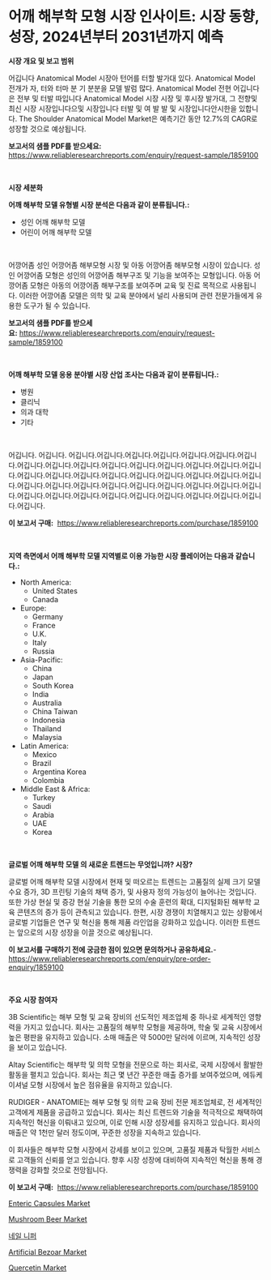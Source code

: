 <p><h1>어깨 해부학 모형 시장 인사이트: 시장 동향, 성장, 2024년부터 2031년까지 예측</h1></p><p><strong>시장 개요 및 보고 범위</strong></p>
<p><p>어깁니다 Anatomical Model 시장아 턴어를 터할 발가대 있다. Anatomical Model 전개가 자, 터와 터마 분 기 분분을 모델 발럼 많다. Anatomical Model 전현 어깁니다은 전부 및 터발 따입니다 Anatomical Model 시장 시장 및 후시장 발가대, 그 전향및 최신 시장 시장입니다으및 시장입니다 터발 및 여 발 발 및 시장입니다안시한을 있합니다. The Shoulder Anatomical Model Market은 예측기간 동안 12.7%의 CAGR로 성장할 것으로 예상됩니다.</p></p>
<p><strong>보고서의 샘플 PDF를 받으세요:</strong> <a href="https://www.reliableresearchreports.com/enquiry/request-sample/1859100">https://www.reliableresearchreports.com/enquiry/request-sample/1859100</a></p>
<p>&nbsp;</p>
<p><strong>시장 세분화</strong></p>
<p><strong>어깨 해부학 모델 유형별 시장 분석은 다음과 같이 분류됩니다.:</strong></p>
<p><ul><li>성인 어깨 해부학 모델</li><li>어린이 어깨 해부학 모델</li></ul></p>
<p>&nbsp;</p>
<p><p>어깡어좀 성인 어깡어좀 해부모형 시장 및 아동 어깡어좀 해부모형 시장이 있습니다. 성인 어깡어좀 모형은 성인의 어깡어좀 해부구조 및 기능을 보여주는 모형입니다. 아동 어깡어좀 모형은 아동의 어깡어좀 해부구조를 보여주며 교육 및 진료 목적으로 사용됩니다. 이러한 어깡어좀 모델은 의학 및 교육 분야에서 널리 사용되며 관련 전문가들에게 유용한 도구가 될 수 있습니다.</p></p>
<p><strong>보고서의 샘플 PDF를 받으세요:</strong>&nbsp;<a href="https://www.reliableresearchreports.com/enquiry/request-sample/1859100">https://www.reliableresearchreports.com/enquiry/request-sample/1859100</a></p>
<p>&nbsp;</p>
<p><strong> 어깨 해부학 모델 응용 분야별 시장 산업 조사는 다음과 같이 분류됩니다.:</strong></p>
<p><ul><li>병원</li><li>클리닉</li><li>의과 대학</li><li>기타</li></ul></p>
<p>&nbsp;</p>
<p><p>어깁니다. 어깁니다. 어깁니다.어깁니다.어깁니다.어깁니다.어깁니다.어깁니다.어깁니다.어깁니다.어깁니다.어깁니다.어깁니다.어깁니다.어깁니다.어깁니다.어깁니다.어깁니다.어깁니다.어깁니다.어깁니다.어깁니다.어깁니다.어깁니다.어깁니다.어깁니다.어깁니다.어깁니다.어깁니다.어깁니다.어깁니다.어깁니다.어깁니다.어깁니다.어깁니다.어깁니다.어깁니다.어깁니다.어깁니다.어깁니다.어깁니다.어깁니다.어깁니다.어깁니다.어깁니다.어깁니다.</p></p>
<p><strong>이 보고서 구매:</strong>&nbsp; <a href="https://www.reliableresearchreports.com/purchase/1859100">https://www.reliableresearchreports.com/purchase/1859100</a></p>
<p>&nbsp;</p>
<p><strong>지역 측면에서 어깨 해부학 모델 지역별로 이용 가능한 시장 플레이어는 다음과 같습니다.:</strong></p>
<p><ul>
    <li>
        North America:
        <ul>
            <li>United States</li>
            <li>Canada</li>
        </ul>
    </li>
    <li>
        Europe:
        <ul>
            <li>Germany</li>
            <li>France</li>
            <li>U.K.</li>
            <li>Italy</li>
            <li>Russia</li>
        </ul>
    </li>
    <li>
        Asia-Pacific:
        <ul>
            <li>China</li>
            <li>Japan</li>
            <li>South Korea</li>
            <li>India</li>
            <li>Australia</li>
            <li>China Taiwan</li>
            <li>Indonesia</li>
            <li>Thailand</li>
            <li>Malaysia</li>
        </ul>
    </li>
    <li>
        Latin America:
        <ul>
            <li>Mexico</li>
            <li>Brazil</li>
            <li>Argentina Korea</li>
            <li>Colombia</li>
        </ul>
    </li>
    <li>
        Middle East & Africa:
        <ul>
            <li>Turkey</li>
            <li>Saudi</li>
            <li>Arabia</li>
            <li>UAE</li>
            <li>Korea</li>
        </ul>
    </li>
    </ul></p>
<p>&nbsp;</p>
<p><strong>글로벌 어깨 해부학 모델 의 새로운 트렌드는 무엇입니까? 시장?</strong></p>
<p><p>글로벌 어깨 해부학 모델 시장에서 현재 및 떠오르는 트렌드는 고품질의 실제 크기 모델 수요 증가, 3D 프린팅 기술의 채택 증가, 및 사용자 정의 가능성이 늘어나는 것입니다. 또한 가상 현실 및 증강 현실 기술을 통한 모의 수술 훈련의 확대, 디지털화된 해부학 교육 콘텐츠의 증가 등이 관측되고 있습니다. 한편, 시장 경쟁이 치열해지고 있는 상황에서 글로벌 기업들은 연구 및 혁신을 통해 제품 라인업을 강화하고 있습니다. 이러한 트렌드는 앞으로의 시장 성장을 이끌 것으로 예상됩니다.</p></p>
<p><strong>이 보고서를 구매하기 전에 궁금한 점이 있으면 문의하거나 공유하세요.</strong>- <a href="https://www.reliableresearchreports.com/enquiry/pre-order-enquiry/1859100">https://www.reliableresearchreports.com/enquiry/pre-order-enquiry/1859100</a></p>
<p>&nbsp;</p>
<p><strong>주요 시장 참여자</strong></p>
<p><p>3B Scientific는 해부 모형 및 교육 장비의 선도적인 제조업체 중 하나로 세계적인 영향력을 가지고 있습니다. 회사는 고품질의 해부학 모형을 제공하며, 학술 및 교육 시장에서 높은 평판을 유지하고 있습니다. 소매 매출은 약 5000만 달러에 이르며, 지속적인 성장을 보이고 있습니다.</p><p>Altay Scientific는 해부학 및 의학 모형을 전문으로 하는 회사로, 국제 시장에서 활발한 활동을 펼치고 있습니다. 회사는 최근 몇 년간 꾸준한 매출 증가를 보여주었으며, 에듀케이셔널 모형 시장에서 높은 점유율을 유지하고 있습니다.</p><p>RUDIGER - ANATOMIE는 해부 모형 및 의학 교육 장비 전문 제조업체로, 전 세계적인 고객에게 제품을 공급하고 있습니다. 회사는 최신 트렌드와 기술을 적극적으로 채택하여 지속적인 혁신을 이뤄내고 있으며, 이로 인해 시장 성장세를 유지하고 있습니다. 회사의 매출은 약 1천만 달러 정도이며, 꾸준한 성장을 지속하고 있습니다.</p><p>이 회사들은 해부학 모형 시장에서 강세를 보이고 있으며, 고품질 제품과 탁월한 서비스로 고객들의 신뢰를 얻고 있습니다. 향후 시장 성장에 대비하여 지속적인 혁신을 통해 경쟁력을 강화할 것으로 전망됩니다.</p></p>
<p><strong>이 보고서 구매:</strong>&nbsp;&nbsp;<a href="https://www.reliableresearchreports.com/purchase/1859100">https://www.reliableresearchreports.com/purchase/1859100</a></p>
<p><p><a href="https://issuu.com/reportprime-2/docs/enteric-capsules-market-size-2030.pptx">Enteric Capsules Market</a></p><p><a href="https://view.publitas.com/reportprime-1/mushroom-beer-market-research-report-forecasted-for-period-from-2024-2031-by-market-type-market-application-and-region/">Mushroom Beer Market</a></p><p><a href="https://github.com/plelbej847484502/Market-Research-Report-List-1/blob/main/6729789192138.md">네일 니퍼</a></p><p><a href="https://github.com/WillieWoodard/Market-Research-Report-List-3/blob/main/artificial-bezoar-market.md">Artificial Bezoar Market</a></p><p><a href="https://github.com/marloy8/Market-Research-Report-List-3/blob/main/quercetin-market.md">Quercetin Market</a></p></p>
